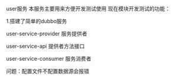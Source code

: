 user服务
本服务主要用来方便开发测试使用
现在模块开发测试的功能：

1.搭建了简单的dubbo服务

user-service-provider 服务提供者

user-service-api 提供者方法接口

user-service-consumer 服务消费者

问题：配置文件不配置数据源会报错